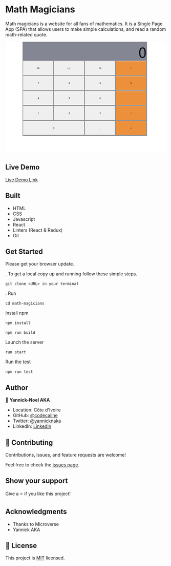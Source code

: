 # Math Magicians

Math magicians is a website for all fans of mathematics. It is a Single Page App (SPA) that allows users to make simple calculations, and read a random math-related quote.

![screenshot](./src/images/demo.PNG)

 

## Live Demo

[Live Demo Link](https://codecaiine.github.io/math-magicians)

## Built 
- HTML
- CSS
- Javascript
- React
- Linters (React & Redux)
- Git

## Get Started

Please get your browser update.

. To get a local copy up and running follow these simple steps.
   ```
   git clone <URL> in your terminal
   ```

. Run
   ```
   cd math-magicians
   ```

Install npm
   ```
   npm install
   ```

   ```
   npm run build
   ```

Launch the server
   ```
   run start
   ```

Run the test 
   ```
   npm run test
   ```


## Author

👤 **Yannick-Noel AKA**

- Location: Côte d'Ivoire
- GitHub: [@codecaiine](https://github.com/codecaiine)
- Twitter: [@yannicknaka](https://twitter.com/yannicknaka)
- LinkedIn: [LinkedIn](https://www.linkedin.com/in/yannick-no%C3%ABl-aka/)

## 🤝 Contributing

Contributions, issues, and feature requests are welcome!

Feel free to check the [issues page](https://github.com/codecaiine/math-magicians/issues).

## Show your support

Give a ⭐️ if you like this project!

## Acknowledgments

- Thanks to Microverse
- Yannick AKA


## 📝 License

This project is [MIT](./MIT.md) licensed.
